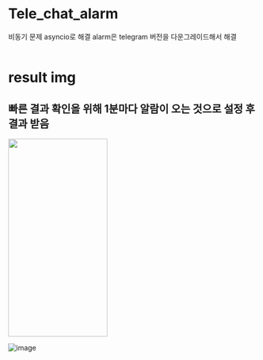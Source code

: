 # Tele_chat_alarm
비동기 문제 asyncio로 해결
alarm은 telegram 버전을 다운그레이드해서 해결
<br><br>

# result img
## 빠른 결과 확인을 위해 1분마다 알람이 오는 것으로 설정 후 결과 받음
<img src="https://github.com/jioji0/Tele_chat_alarm/assets/86821510/5ef0b3c6-b712-44f6-9a71-bd85fa0f2aa9.png"  width="200" height="400"/>

![image](https://github.com/jioji0/Tele_chat_alarm/assets/86821510/6aba30ca-9b64-4e40-b2c8-dd21e4dcd935)

